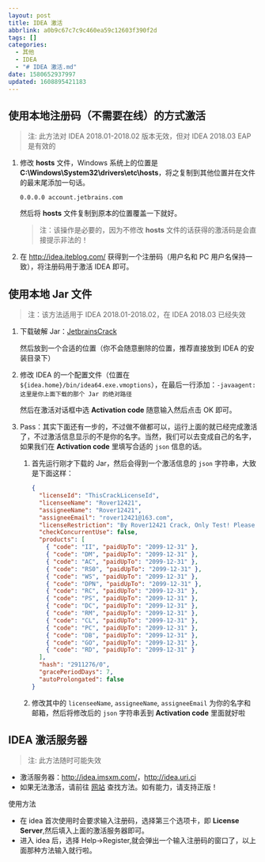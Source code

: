 ```yaml
---
layout: post
title: IDEA 激活
abbrlink: a0b9c67c7c9c460ea59c12603f390f2d
tags: []
categories:
  - 其他
  - IDEA
  - "# IDEA 激活.md"
date: 1580652937997
updated: 1608895421183
---
```


## 使用本地注册码（不需要在线）的方式激活

> 注: 此方法对 IDEA 2018.01-2018.02 版本无效，但对 IDEA 2018.03 EAP 是有效的

1.  修改 **hosts** 文件，Windows 系统上的位置是 **C:\Windows\System32\drivers\etc\hosts**，将之复制到其他位置并在文件的最末尾添加一句话。

    ```hosts
    0.0.0.0 account.jetbrains.com
    ```

    然后将 **hosts** 文件复制到原本的位置覆盖一下就好。

    > 注：该操作是必要的，因为不修改 **hosts** 文件的话获得的激活码是会直接提示非法的！

2.  在 <http://idea.iteblog.com/> 获得到一个注册码（用户名和 PC 用户名保持一致），将注册码用于激活 IDEA 即可。

## 使用本地 Jar 文件

> 注：该方法适用于 IDEA 2018.01-2018.02，在 IDEA 2018.03 已经失效

1.  下载破解 Jar：[JetbrainsCrack](https://raw.githubusercontent.com/rxliuli/blog_binary_file/master/JrebelBrainsLicenseServerforJava-1.0-SNAPSHOT-jar-with-dependencies.jar)

    然后放到一个合适的位置（你不会随意删除的位置，推荐直接放到 IDEA 的安装目录下）

2.  修改 IDEA 的一个配置文件（位置在 `${idea.home}/bin/idea64.exe.vmoptions`），在最后一行添加：`-javaagent:这里是你上面下载的那个 Jar 的绝对路径`

    然后在激活对话框中选 **Activation code** 随意输入然后点击 OK 即可。

3.  Pass：其实下面还有一步的，不过做不做都可以，运行上面的就已经完成激活了，不过激活信息显示的不是你的名字。当然，我们可以去变成自己的名字，如果我们在 **Activation code** 里填写合适的 `json` 信息的话。

    1.  首先运行刚才下载的 Jar，然后会得到一个激活信息的 `json` 字符串，大致是下面这样：

        ```json
        {
          "licenseId": "ThisCrackLicenseId",
          "licenseeName": "Rover12421",
          "assigneeName": "Rover12421",
          "assigneeEmail": "rover12421@163.com",
          "licenseRestriction": "By Rover12421 Crack, Only Test! Please support genuine!!!",
          "checkConcurrentUse": false,
          "products": [
            { "code": "II", "paidUpTo": "2099-12-31" },
            { "code": "DM", "paidUpTo": "2099-12-31" },
            { "code": "AC", "paidUpTo": "2099-12-31" },
            { "code": "RS0", "paidUpTo": "2099-12-31" },
            { "code": "WS", "paidUpTo": "2099-12-31" },
            { "code": "DPN", "paidUpTo": "2099-12-31" },
            { "code": "RC", "paidUpTo": "2099-12-31" },
            { "code": "PS", "paidUpTo": "2099-12-31" },
            { "code": "DC", "paidUpTo": "2099-12-31" },
            { "code": "RM", "paidUpTo": "2099-12-31" },
            { "code": "CL", "paidUpTo": "2099-12-31" },
            { "code": "PC", "paidUpTo": "2099-12-31" },
            { "code": "DB", "paidUpTo": "2099-12-31" },
            { "code": "GO", "paidUpTo": "2099-12-31" },
            { "code": "RD", "paidUpTo": "2099-12-31" }
          ],
          "hash": "2911276/0",
          "gracePeriodDays": 7,
          "autoProlongated": false
        }
        ```

    2.  修改其中的 `licenseeName`, `assigneeName`, `assigneeEmail` 为你的名字和邮箱，然后将修改后的 `json` 字符串丢到 **Activation code** 里面就好啦

## IDEA 激活服务器

> 注: 此方法随时可能失效

*   激活服务器：<http://idea.imsxm.com/>，<http://idea.uri.ci>
*   如果无法激活，请前往 [网站](http://idea.imsxm.com/) 查找方法。如有能力，请支持正版！

使用方法

*   在 idea 首次使用时会要求输入注册码，选择第三个选项卡，即 **License Server**,然后填入上面的激活服务器即可。
*   进入 idea 后，选择 Help->Register,就会弹出一个输入注册码的窗口了，以上面那种方法输入就行啦。
